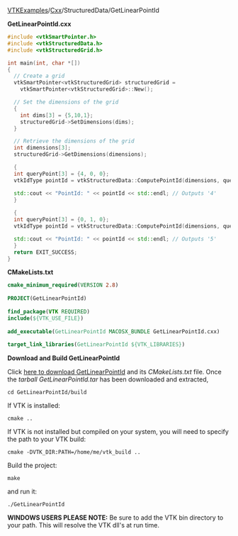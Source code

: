 [VTKExamples](/index/)/[Cxx](/Cxx)/StructuredData/GetLinearPointId

**GetLinearPointId.cxx**
```c++
#include <vtkSmartPointer.h>
#include <vtkStructuredData.h>
#include <vtkStructuredGrid.h>

int main(int, char *[])
{
  // Create a grid
  vtkSmartPointer<vtkStructuredGrid> structuredGrid =
    vtkSmartPointer<vtkStructuredGrid>::New();

  // Set the dimensions of the grid
  {
    int dims[3] = {5,10,1};
    structuredGrid->SetDimensions(dims);
  }

  // Retrieve the dimensions of the grid
  int dimensions[3];
  structuredGrid->GetDimensions(dimensions);

  {
  int queryPoint[3] = {4, 0, 0};
  vtkIdType pointId = vtkStructuredData::ComputePointId(dimensions, queryPoint);

  std::cout << "PointId: " << pointId << std::endl; // Outputs '4'
  }
  
  {
  int queryPoint[3] = {0, 1, 0};
  vtkIdType pointId = vtkStructuredData::ComputePointId(dimensions, queryPoint);

  std::cout << "PointId: " << pointId << std::endl; // Outputs '5'
  }
  return EXIT_SUCCESS;
}
```
**CMakeLists.txt**
```cmake
cmake_minimum_required(VERSION 2.8)
 
PROJECT(GetLinearPointId)
 
find_package(VTK REQUIRED)
include(${VTK_USE_FILE})
 
add_executable(GetLinearPointId MACOSX_BUNDLE GetLinearPointId.cxx)
 
target_link_libraries(GetLinearPointId ${VTK_LIBRARIES})
```

**Download and Build GetLinearPointId**

Click [here to download GetLinearPointId](https://github.com/lorensen/VTKWikiExamplesTarballs/raw/master/GetLinearPointId.tar) and its *CMakeLists.txt* file.
Once the *tarball GetLinearPointId.tar* has been downloaded and extracted,
```
cd GetLinearPointId/build 
```
If VTK is installed:
```
cmake ..
```
If VTK is not installed but compiled on your system, you will need to specify the path to your VTK build:
```
cmake -DVTK_DIR:PATH=/home/me/vtk_build ..
```
Build the project:
```
make
```
and run it:
```
./GetLinearPointId
```
**WINDOWS USERS PLEASE NOTE:** Be sure to add the VTK bin directory to your path. This will resolve the VTK dll's at run time.

